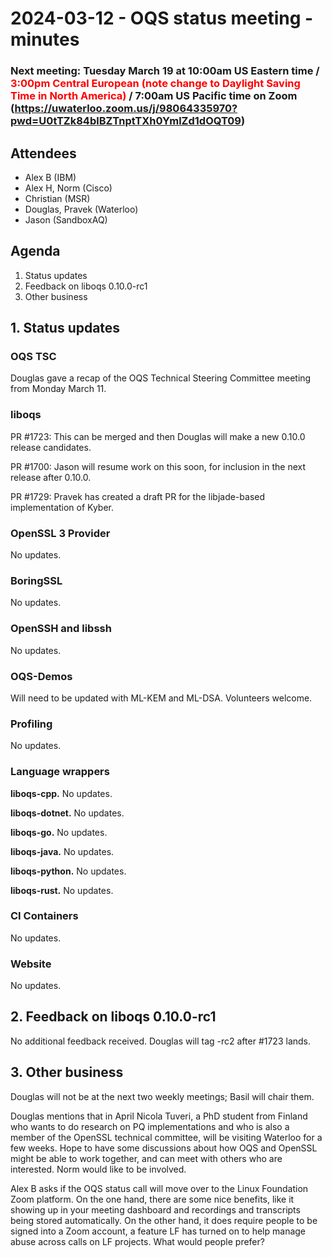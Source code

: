# 2024-03-12 - OQS status meeting - minutes

<!--### Next meeting: Tuesday March 12, 2024 at 12:30pm US Eastern time / <span style="color: red;">5:30pm Central European (note change to Daylight Saving Time in North America)</span> / 9:30am US Pacific time on Zoom (https://uwaterloo.zoom.us/j/98064335970?pwd=U0tTZk84blBZTnptTXh0YmlZd1dOQT09)
-->
<!--### Next meeting: Tuesday February 27, 2024 at 12:30pm US Eastern time / 6:30pm Central European / 9:30am US Pacific time on Zoom (https://uwaterloo.zoom.us/j/98064335970?pwd=U0tTZk84blBZTnptTXh0YmlZd1dOQT09)-->

### Next meeting: Tuesday March 19 at 10:00am US Eastern time / <span style="color: red;">3:00pm Central European (note change to Daylight Saving Time in North America)</span> / 7:00am US Pacific time on Zoom (https://uwaterloo.zoom.us/j/98064335970?pwd=U0tTZk84blBZTnptTXh0YmlZd1dOQT09)

## Attendees

- Alex B (IBM)
- Alex H, Norm (Cisco)
- Christian (MSR)
- Douglas, Pravek (Waterloo)
- Jason (SandboxAQ)

## Agenda

1. Status updates
1. Feedback on liboqs 0.10.0-rc1
2. Other business

## 1. Status updates

### OQS TSC

Douglas gave a recap of the OQS Technical Steering Committee meeting from Monday March 11.  

### liboqs

PR #1723: This can be merged and then Douglas will make a new 0.10.0 release candidates.

PR #1700: Jason will resume work on this soon, for inclusion in the next release after 0.10.0.

PR #1729: Pravek has created a draft PR for the libjade-based implementation of Kyber.

### OpenSSL 3 Provider

No updates.

### BoringSSL

No updates.

### OpenSSH and libssh

No updates.

### OQS-Demos

Will need to be updated with ML-KEM and ML-DSA.  Volunteers welcome.

### Profiling

No updates.

### Language wrappers

**liboqs-cpp.**
No updates.

**liboqs-dotnet.** 
No updates.

**liboqs-go.** 
No updates.

**liboqs-java.**
No updates.

**liboqs-python.** 
No updates.

**liboqs-rust.**
No updates.

### CI Containers

No updates.

### Website

No updates.

## 2. Feedback on liboqs 0.10.0-rc1

No additional feedback received.  Douglas will tag -rc2 after #1723 lands.

## 3. Other business

Douglas will not be at the next two weekly meetings; Basil will chair them.

Douglas mentions that in April Nicola Tuveri, a PhD student from Finland who wants to do research on PQ implementations and who is also a member of the OpenSSL technical committee, will be visiting Waterloo for a few weeks.  Hope to have some discussions about how OQS and OpenSSL might be able to work together, and can meet with others who are interested.  Norm would like to be involved.

Alex B asks if the OQS status call will move over to the Linux Foundation Zoom platform.  On the one hand, there are some nice benefits, like it showing up in your meeting dashboard and recordings and transcripts being stored automatically.  On the other hand, it does require people to be signed into a Zoom account, a feature LF has turned on to help manage abuse across calls on LF projects.  What would people prefer?
